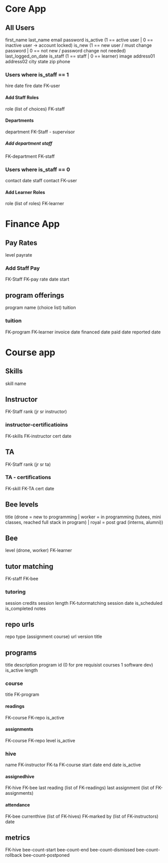 # Core App

## All Users
first_name
last_name
email
password
is_active (1 == active user | 0 == inactive user -> account locked)
is_new (1 == new user  / must change password | 0 == not new / password change not needed)
last_logged_on_date
is_staff (1 == staff | 0 == learner)
image
address01
address02
city
state
zip
phone

### Users where is_staff == 1
hire date
fire date
FK-user

#### Add Staff Roles
role (list of choices)
FK-staff

#### Departments
department
FK-Staff - supervisor

##### Add department staff
FK-department
FK-staff

### Users where is_staff == 0
contact date
staff contact
FK-user

#### Add Learner Roles
role (list of roles)
FK-learner

# Finance App

## Pay Rates
level
payrate

### Add Staff Pay
FK-Staff
FK-pay
rate date start

## program offerings
program name (choice list)
tuition

### tuition
FK-program
FK-learner
invoice date
financed date
paid date
reported date

# Course app

## Skills
skill name

## Instructor
FK-Staff
rank (jr sr instructor)

### instructor-certificatioins
FK-skills
FK-instructor
cert date

## TA
FK-Staff
rank (jr sr ta)

### TA - certifications
FK-skill
FK-TA
cert date

## Bee levels
title
(drone = new to programming | worker = in programming (tutees, mini classes, reached full stack in program) | royal = post grad (interns, alumni))

## Bee
level (drone, worker)
FK-learner

## tutor matching
FK-staff
FK-bee

### tutoring
session credits
session length
FK-tutormatching
session date
is_scheduled
is_completed
notes

## repo urls
repo type (assignment course)
url
version
title

## programs
title
description
program id (0 for pre requisist courses 1 software dev)
is_active
length

### course
title
FK-program

#### readings
FK-course
FK-repo
is_active

#### assignments
FK-course
FK-repo
level
is_active

### hive
name
FK-instructor
FK-ta
FK-course
start date
end date
is_active

#### assignedhive
FK-hive
FK-bee
last reading (list of FK-readings)
last assignment (list of FK-assignments)

#### attendance
FK-bee
currenthive (list of FK-hives)
FK-marked by (list of FK-instructors)
date


## metrics
FK-hive
bee-count-start
bee-count-end
bee-count-dismissed
bee-count-rollback
bee-count-postponed